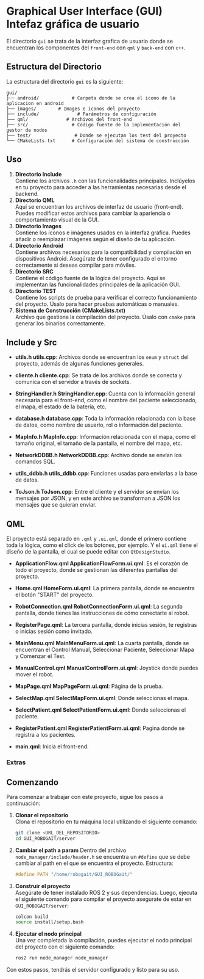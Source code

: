 # Graphical User Interface (GUI) Intefaz gráfica de usuario

El directorio `gui` se trata de la interfaz grafica de usuario donde se encuentran los componentes del `front-end` con `qml` y `back-end` con `c++`.

## Estructura del Directorio

La estructura del directorio `gui` es la siguiente:

```
gui/
├── android/            # Carpeta donde se crea el icono de la aplicacion en android
├── images/        # Images e iconos del proyecto
├── include/              # Parámetros de configuración
├── qml/              # Archivos del front-end
├── src/                # Código fuente de la implementación del gestor de nodos
├── test/                # Donde se ejecutan los test del proyecto
└── CMakeLists.txt      # Configuración del sistema de construcción
```

## Uso

1. **Directorio Include**  
   Contiene los archivos `.h` con las funcionalidades principales. Inclúyelos en tu proyecto para acceder a las herramientas necesarias desde el backend.
2. **Directorio QML**  
   Aquí se encuentran los archivos de interfaz de usuario (front-end). Puedes modificar estos archivos para cambiar la apariencia o comportamiento visual de la GUI.
3. **Directorio Images**  
   Contiene los íconos e imágenes usados en la interfaz gráfica. Puedes añadir o reemplazar imágenes según el diseño de tu aplicación.
4. **Directorio Android**  
   Contiene archivos necesarios para la compatibilidad y compilación en dispositivos Android. Asegúrate de tener configurado el entorno correctamente si deseas compilar para móviles.
5. **Directorio SRC**  
   Contiene el código fuente de la lógica del proyecto. Aquí se implementan las funcionalidades principales de la aplicación GUI.
6. **Directorio TEST**  
   Contiene los scripts de prueba para verificar el correcto funcionamiento del proyecto. Úsalo para hacer pruebas automáticas o manuales.
7. **Sistema de Construcción (CMakeLists.txt)**  
   Archivo que gestiona la compilación del proyecto. Úsalo con `cmake` para generar los binarios correctamente.

## Include y Src

+ **utils.h utils.cpp**: Archivos donde se encuentran los `enum` y `struct` del proyecto, además de algunas funciones generales.

+ **cliente.h cliente.cpp**: Se trata de los archivos donde se conecta y comunica con el servidor a través de sockets.

+ **StringHandler.h StringHandler.cpp**: Cuenta con la información general necesaria para el front-end, como el nombre del paciente seleccionado, el mapa, el estado de la batería, etc.

+ **database.h database.cpp**: Toda la información relacionada con la base de datos, como nombre de usuario, rol o información del paciente.

+ **MapInfo.h MapInfo.cpp**: Información relacionada con el mapa, como el tamaño original, el tamaño de la pantalla, el nombre del mapa, etc.

+ **NetworkDDBB.h NetworkDDBB.cpp**: Archivo donde se envían los comandos SQL.

+ **utils_ddbb.h utils_ddbb.cpp**: Funciones usadas para enviarlas a la base de datos.

+ **ToJson.h ToJson.cpp**: Entre el cliente y el servidor se envían los mensajes por JSON, y en este archivo se transforman a JSON los mensajes que se quieran enviar.
## QML
El proyecto está separado en `.qml` y `.ui.qml`, donde el primero contiene toda la lógica, como el click de los botones, por ejemplo. Y el `ui.qml` tiene el diseño de la pantalla, el cual se puede editar con `QtDesignStudio`.

+ **ApplicationFlow.qml ApplicationFlowForm.ui.qml**: Es el corazón de todo el proyecto, donde se gestionan las diferentes pantallas del proyecto.

+ **Home.qml HomeForm.ui.qml**: La primera pantalla, donde se encuentra el botón "START" del proyecto.

+ **RobotConnection.qml RobotConnectionForm.ui.qml**: La segunda pantalla, donde tienes las instrucciones de cómo conectarte al robot.

+ **RegisterPage.qml**: La tercera pantalla, donde inicias sesión, te registras o inicias sesión como invitado.

+ **MainMenu.qml MainMenuForm.ui.qml**: La cuarta pantalla, donde se encuentran el Control Manual, Seleccionar Paciente, Seleccionar Mapa y Comenzar el Test.

+ **ManualControl.qml ManualControlForm.ui.qml**: Joystick donde puedes mover el robot.

+ **MapPage.qml MapPageForm.ui.qml**: Página de la prueba.

+ **SelectMap.qml SelectMapForm.ui.qml**: Donde seleccionas el mapa.

+ **SelectPatient.qml SelectPatientForm.ui.qml**: Donde seleccionas el paciente.

+ **RegisterPatient.qml RegisterPatientForm.ui.qml**: Pagina donde se registra a los pacientes.

+ **main.qml**: Inicia el front-end.


### Extras



## Comenzando

Para comenzar a trabajar con este proyecto, sigue los pasos a continuación:

1. **Clonar el repositorio**  
   Clona el repositorio en tu máquina local utilizando el siguiente comando:
   ```bash
   git clone <URL_DEL_REPOSITORIO>
   cd GUI_ROBOGAIT/server
   ```

2. **Cambiar el path a param**
   Dentro del archivo `node_manager/include/header.h` se encuentra un `#define` que se debe cambiar al path en el que se encuentra el proyecto. Estructura:
   ```C 
   #define PATH "/home/robogait/GUI_ROBOGait/"
   ```

3. **Construir el proyecto**  
   Asegúrate de tener instalado ROS 2 y sus dependencias. Luego, ejecuta el siguiente comando para compilar el proyecto asegurate de estar en `GUI_ROBOGAIT/server`:
   ```bash
   colcon build
   source install/setup.bash
   ```

4. **Ejecutar el nodo principal**  
   Una vez completada la compilación, puedes ejecutar el nodo principal del proyecto con el siguiente comando:
   ```bash
   ros2 run node_manager node_manager
   ```

Con estos pasos, tendrás el servidor configurado y listo para su uso.
